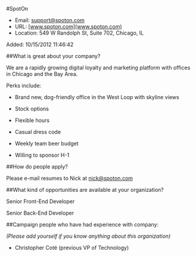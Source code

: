 #SpotOn

* Email: [support@spoton.com](mailto:support@spoton.com)
* URL: [www.spoton.com](www.spoton.com)
* Location: 549 W Randolph St, Suite 702, Chicago, IL

Added: 10/15/2012 11:46:42

##What is great about your company?

We are a rapidly growing digital loyalty and marketing platform with offices in Chicago and the Bay Area.



Perks include:

- Brand new, dog-friendly office in the West Loop with skyline views

- Stock options

- Flexible hours

- Casual dress code

- Weekly team beer budget

- Willing to sponsor H-1

##How do people apply?

Please e-mail resumes to Nick at nick@spoton.com

##What kind of opportunities are available at your organization?

Senior Front-End Developer

Senior Back-End Developer

 

##Campaign people who have had experience with company:

*(Please add yourself if you know anything about this organization)*

* Christopher Coté (previous VP of Technology)


    